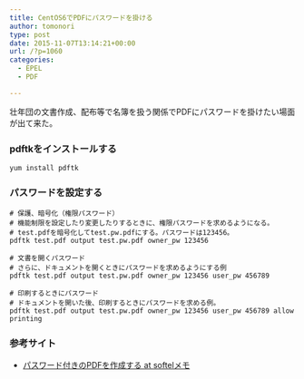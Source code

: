 ```yaml
---
title: CentOS6でPDFにパスワードを掛ける
author: tomonori
type: post
date: 2015-11-07T13:14:21+00:00
url: /?p=1060
categories:
  - EPEL
  - PDF

---
```

壮年団の文書作成、配布等で名簿を扱う関係でPDFにパスワードを掛けたい場面が出て来た。

### pdftkをインストールする

```:bash
yum install pdftk
```

### パスワードを設定する

```:bash
# 保護、暗号化（権限パスワード）
# 機能制限を設定したり変更したりするときに、権限パスワードを求めるようになる。
# test.pdfを暗号化してtest.pw.pdfにする。パスワードは123456。
pdftk test.pdf output test.pw.pdf owner_pw 123456

# 文書を開くパスワード
# さらに、ドキュメントを開くときにパスワードを求めるようにする例
pdftk test.pdf output test.pw.pdf owner_pw 123456 user_pw 456789

# 印刷するときにパスワード
# ドキュメントを開いた後、印刷するときにパスワードを求める例。
pdftk test.pdf output test.pw.pdf owner_pw 123456 user_pw 456789 allow printing
```

### 参考サイト

  * [パスワード付きのPDFを作成する at softelメモ](https://www.softel.co.jp/blogs/tech/archives/3496)